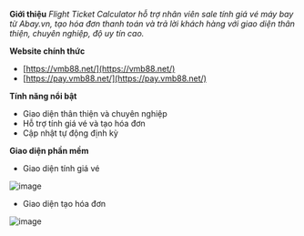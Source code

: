 **Giới thiệu**
_Flight Ticket Calculator hỗ trợ nhân viên sale tính giá vé máy bay từ Abay.vn, tạo hóa đơn thanh toán và trả lời khách hàng với giao diện thân thiện, chuyên nghiệp, độ uy tín cao._

**Website chính thức**

- [https://vmb88.net/](https://vmb88.net/)
- [https://pay.vmb88.net/](https://pay.vmb88.net/)

**Tính năng nổi bật**

- Giao diện thân thiện và chuyên nghiệp
- Hỗ trợ tính giá vé và tạo hóa đơn
- Cập nhật tự động định kỳ


**Giao diện phần mềm**

- Giao diện tính giá vé

![image](https://github.com/user-attachments/assets/56b1ff83-aa71-49f2-aef9-495d30827bb9)

- Giao diện tạo hóa đơn

![image](https://github.com/user-attachments/assets/35c7af8b-1dce-46ee-9dc3-30d1f4efe855)
